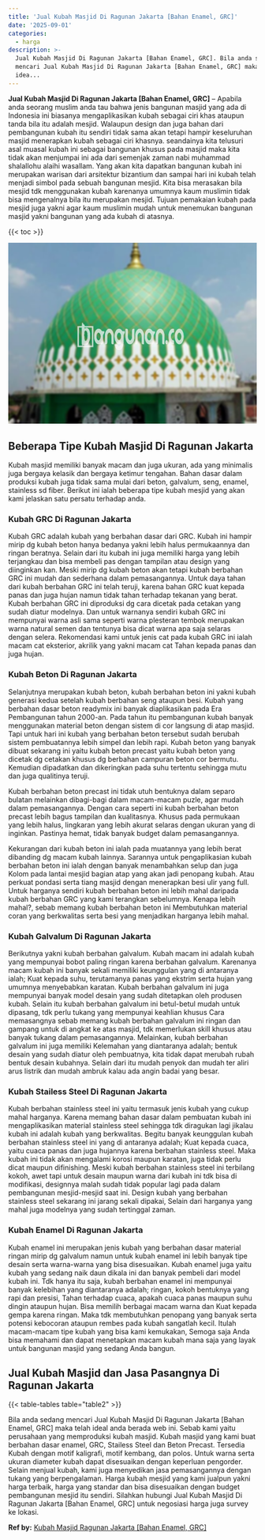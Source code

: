 ```yaml
---
title: 'Jual Kubah Masjid Di Ragunan Jakarta [Bahan Enamel, GRC]'
date: '2025-09-01'
categories:
  - harga
description: >-
  Jual Kubah Masjid Di Ragunan Jakarta [Bahan Enamel, GRC]. Bila anda sedang
  mencari Jual Kubah Masjid Di Ragunan Jakarta [Bahan Enamel, GRC] maka telah
  idea...
---
```


**Jual Kubah Masjid Di Ragunan Jakarta \[Bahan Enamel, GRC\]** – Apabila anda seorang muslim anda tau bahwa jenis bangunan masjid yang ada di Indonesia ini biasanya mengaplikasikan kubah sebagai ciri khas ataupun tanda bila itu adalah mesjid. Walaupun design dan juga bahan dari pembangunan kubah itu sendiri tidak sama akan tetapi hampir keseluruhan masjid menerapkan kubah sebagai ciri khasnya. seandainya kita telusuri asal muasal kubah ini sebagai bangunan khusus pada masjid maka kita tidak akan menjumpai ini ada dari semenjak zaman nabi muhammad shalallohu alaihi wasallam. Yang akan kita dapatkan bangunan kubah ini merupakan warisan dari arsitektur bizantium dan sampai hari ini kubah telah menjadi simbol pada sebuah bangunan mesjid. Kita bisa merasakan bila mesjid tdk menggunakan kubah karenanya umumnya kaum muslimin tidak bisa mengenalnya bila itu merupakan mesjid. Tujuan pemakaian kubah pada mesjid juga yakni agar kaum muslimin mudah untuk menemukan bangunan masjid yakni bangunan yang ada kubah di atasnya.

{{< toc >}}

![Jual Kubah Masjid Di Ragunan Jakarta [Bahan Enamel, GRC]](/images/jual-kubah-masjid-42.png)

## Beberapa Tipe Kubah Masjid Di Ragunan Jakarta

Kubah masjid memiliki banyak macam dan juga ukuran, ada yang minimalis juga bergaya kelasik dan bergaya ketimur tengahan. Bahan dasar dalam produksi kubah juga tidak sama mulai dari beton, galvalum, seng, enamel, stainless sd fiber. Berikut ini ialah beberapa tipe kubah mesjid yang akan kami jelaskan satu persatu terhadap anda.

### Kubah GRC Di Ragunan Jakarta

Kubah GRC adalah kubah yang berbahan dasar dari GRC. Kubah ini hampir mirip dg kubah beton hanya bedanya yakni lebih halus permukaannya dan ringan beratnya. Selain dari itu kubah ini juga memiliki harga yang lebih terjangkau dan bisa membeli pas dengan tampilan atau design yang diinginkan kan. Meski mirip dg kubah beton akan tetapi kubah berbahan GRC ini mudah dan sederhana dalam pemasangannya. Untuk daya tahan dari kubah berbahan GRC ini telah teruji, karena bahan GRC kuat kepada panas dan juga hujan namun tidak tahan terhadap tekanan yang berat. Kubah berbahan GRC ini diproduksi dg cara dicetak pada cetakan yang sudah diatur modelnya. Dan untuk warnanya sendiri kubah GRC ini mempunyai warna asli sama seperti warna plesteran tembok merupakan warna natural semen dan tentunya bisa dicat warna apa saja selaras dengan selera. Rekomendasi kami untuk jenis cat pada kubah GRC ini ialah macam cat eksterior, akrilik yang yakni macam cat Tahan kepada panas dan juga hujan.

### Kubah Beton Di Ragunan Jakarta

Selanjutnya merupakan kubah beton, kubah berbahan beton ini yakni kubah generasi kedua setelah kubah berbahan seng ataupun besi. Kubah yang berbahan dasar beton readymix ini banyak diaplikasikan pada Era Pembangunan tahun 2000-an. Pada tahun itu pembangunan kubah banyak menggunakan material beton dengan sistem di cor langsung di atap masjid. Tapi untuk hari ini kubah yang berbahan beton tersebut sudah berubah sistem pembuatannya lebih simpel dan lebih rapi. Kubah beton yang banyak dibuat sekarang ini yaitu kubah beton precast yaitu kubah beton yang dicetak dg cetakan khusus dg berbahan campuran beton cor bermutu. Kemudian dipadatkan dan dikeringkan pada suhu tertentu sehingga mutu dan juga qualitinya teruji.

Kubah berbahan beton precast ini tidak utuh bentuknya dalam separo bulatan melainkan dibagi-bagi dalam macam-macam puzle, agar mudah dalam pemasangannya. Dengan cara seperti ini kubah berbahan beton precast lebih bagus tampilan dan kualitasnya. Khusus pada permukaan yang lebih halus, lingkaran yang lebih akurat selaras dengan ukuran yang di inginkan. Pastinya hemat, tidak banyak budget dalam pemasangannya.

Kekurangan dari kubah beton ini ialah pada muatannya yang lebih berat dibanding dg macam kubah lainnya. Sarannya untuk pengaplikasian kubah berbahan beton ini ialah dengan banyak menambahkan selup dan juga Kolom pada lantai mesjid bagian atap yang akan jadi penopang kubah. Atau perkuat pondasi serta tiang masjid dengan menerapkan besi ulir yang full. Untuk harganya sendiri kubah berbahan beton ini lebih mahal daripada kubah berbahan GRC yang kami terangkan sebelumnya. Kenapa lebih mahal?, sebab memang kubah berbahan beton ini Membutuhkan material coran yang berkwalitas serta besi yang menjadikan harganya lebih mahal.

### Kubah Galvalum Di Ragunan Jakarta

Berikutnya yakni kubah berbahan galvalum. Kubah macam ini adalah kubah yang mempunyai bobot paling ringan karena berbahan galvalum. Karenanya macam kubah ini banyak sekali memiliki keunggulan yang di antaranya ialah; Kuat kepada suhu, terutamanya panas yang ekstrim serta hujan yang umumnya menyebabkan karatan. Kubah berbahan galvalum ini juga mempunyai banyak model desain yang sudah ditetapkan oleh produsen kubah. Selain itu kubah berbahan galvalum ini betul-betul mudah untuk dipasang, tdk perlu tukang yang mempunyai keahlian khusus Cara memasangnya sebab memang kubah berbahan galvalum ini ringan dan gampang untuk di angkat ke atas masjid, tdk memerlukan skill khusus atau banyak tukang dalam pemasangannya. Melainkan, kubah berbahan galvalum ini juga memiliki Kelemahan yang diantaranya adalah; bentuk desain yang sudah diatur oleh pembuatnya, kita tidak dapat merubah rubah bentuk desain kubahnya. Selain dari itu mudah penyok dan mudah ter aliri arus listrik dan mudah ambruk kalau ada angin badai yang besar.

### Kubah Stailess Steel Di Ragunan Jakarta

Kubah berbahan stainless steel ini yaitu termasuk jenis kubah yang cukup mahal harganya. Karena memang bahan dasar dalam pembuatan kubah ini mengaplikasikan material stainless steel sehingga tdk diragukan lagi jikalau kubah ini adalah kubah yang berkwalitas. Begitu banyak keunggulan kubah berbahan stainless steel ini yang di antaranya adalah; Kuat kepada cuaca, yaitu cuaca panas dan juga hujannya karena berbahan stainless steel. Maka kubah ini tidak akan mengalami korosi maupun karatan, juga tidak perlu dicat maupun difinishing. Meski kubah berbahan stainless steel ini terbilang kokoh, awet tapi untuk desain maupun warna dari kubah ini tdk bisa di modifikasi, designnya malah sudah tidak popular lagi pada dalam pembangunan mesjid-mesjid saat ini. Design kubah yang berbahan stainless steel sekarang ini jarang sekali dipakai, Selain dari harganya yang mahal juga modelnya yang sudah tertinggal zaman.

### Kubah Enamel Di Ragunan Jakarta

Kubah enamel ini merupakan jenis kubah yang berbahan dasar material ringan mirip dg galvalum namun untuk kubah enamel ini lebih banyak tipe desain serta warna-warna yang bisa disesuaikan. Kubah enamel juga yaitu kubah yang sedang naik daun dikala ini dan banyak pembeli dari model kubah ini. Tdk hanya itu saja, kubah berbahan enamel ini mempunyai banyak kelebihan yang diantaranya adalah; ringan, kokoh bentuknya yang rapi dan presisi, Tahan terhadap cuaca, apakah cuaca panas maupun suhu dingin ataupun hujan. Bisa memilih berbagai macam warna dan Kuat kepada gempa karena ringan. Maka tdk membutuhkan penopang yang banyak serta potensi kebocoran ataupun rembes pada kubah sangatlah kecil. Itulah macam-macam tipe kubah yang bisa kami kemukakan, Semoga saja Anda bisa memahami dan dapat menetapkan macam kubah mana saja yang layak untuk bangunan masjid yang sedang Anda bangun.

## Jual Kubah Masjid dan Jasa Pasangnya Di Ragunan Jakarta

{{< table-tables table="table2" >}}

Bila anda sedang mencari Jual Kubah Masjid Di Ragunan Jakarta \[Bahan Enamel, GRC\] maka telah ideal anda berada web ini. Sebab kami yaitu perusahaan yang memproduksi kubah masjid. Kubah masjid yang kami buat berbahan dasar enamel, GRC, Stailess Steel dan Beton Precast. Tersedia Kubah dengan motif kaligrafi, motif kembang, dan polos. Untuk warna serta ukuran diameter kubah dapat disesuaikan dengan keperluan pengorder. Selain menjual kubah, kami juga menyedikan jasa pemasangannya dengan tukang yang berpengalaman. Harga kubah mesjid yang kami jualpun yakni harga terbaik, harga yang standar dan bisa disesuaikan dengan budget pembangunan mesjid itu sendiri. Silahkan hubungi Jual Kubah Masjid Di Ragunan Jakarta \[Bahan Enamel, GRC\] untuk negosiasi harga juga survey ke lokasi.

**Ref by:** [Kubah Masjid Ragunan Jakarta [Bahan Enamel, GRC]](https://id.wikipedia.org/wiki/Kubah)
